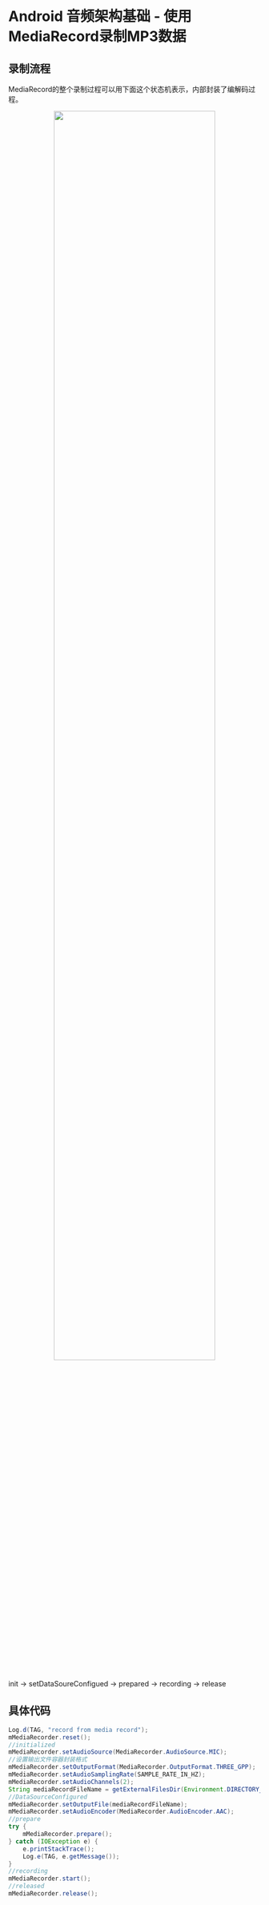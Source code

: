 # Android 音频架构基础 - 使用MediaRecord录制MP3数据

## 录制流程

MediaRecord的整个录制过程可以用下面这个状态机表示，内部封装了编解码过程。

<center>
<img src="https://www.guohezuzi.cn/public/img/blog/mediarecorder_state_diagram.png" width="80%" />

</center>

init -> setDataSoureConfigued -> prepared -> recording -> release

## 具体代码

```java
Log.d(TAG, "record from media record");
mMediaRecorder.reset();
//initialized
mMediaRecorder.setAudioSource(MediaRecorder.AudioSource.MIC);
//设置输出文件容器封装格式
mMediaRecorder.setOutputFormat(MediaRecorder.OutputFormat.THREE_GPP);
mMediaRecorder.setAudioSamplingRate(SAMPLE_RATE_IN_HZ);
mMediaRecorder.setAudioChannels(2);
String mediaRecordFileName = getExternalFilesDir(Environment.DIRECTORY_MUSIC) + MEDIA_RECORD_FILE_NAME + timestamp + ".mp3";
//DataSourceConfigured
mMediaRecorder.setOutputFile(mediaRecordFileName);
mMediaRecorder.setAudioEncoder(MediaRecorder.AudioEncoder.AAC);
//prepare
try {
    mMediaRecorder.prepare();
} catch (IOException e) {
    e.printStackTrace();
    Log.e(TAG, e.getMessage());
}
//recording
mMediaRecorder.start();
//released
mMediaRecorder.release();
```
